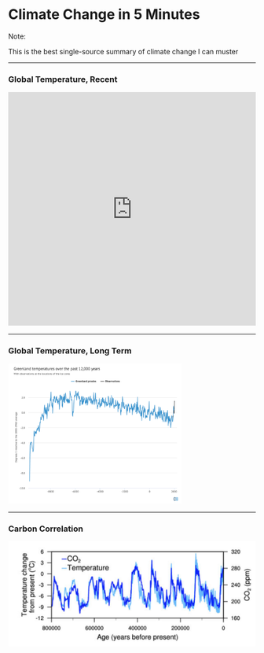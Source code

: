 # Climate Change in 5 Minutes

Note:

This is the best single-source summary of climate change I can muster

---

### Global Temperature, Recent

<iframe src="https://datahub.io/core/global-temp/view/0" width="100%" height="475px" frameborder="0"></iframe>

---

### Global Temperature, Long Term

<img src="img/ice_core_history.png" alt="" height="70%" width="70%">

---

### Carbon Correlation

<img src="img/carbon_correlation.png" alt="" >
